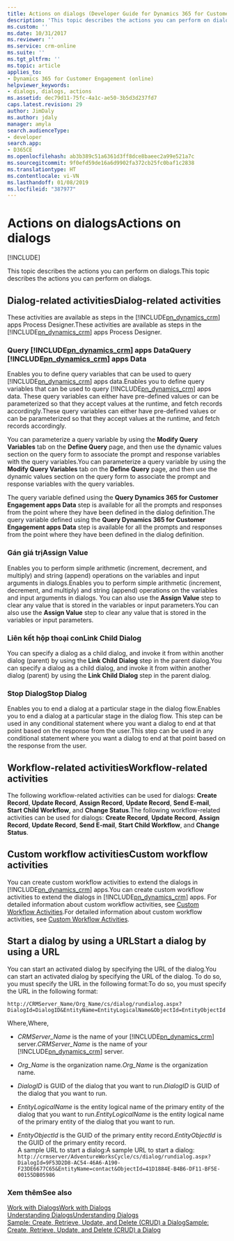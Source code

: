 ```yaml
---
title: Actions on dialogs (Developer Guide for Dynamics 365 for Customer Engagement) | MicrosoftDocs
description: 'This topic describes the actions you can perform on dialogs using the Dynamics 365 for Customer Engagement web services (SDK). '
ms.custom: ''
ms.date: 10/31/2017
ms.reviewer: ''
ms.service: crm-online
ms.suite: ''
ms.tgt_pltfrm: ''
ms.topic: article
applies_to:
- Dynamics 365 for Customer Engagement (online)
helpviewer_keywords:
- dialogs, dialogs, actions
ms.assetid: dec79d11-75fc-4a1c-ae50-3b5d3d237fd7
caps.latest.revision: 29
author: JimDaly
ms.author: jdaly
manager: amyla
search.audienceType:
- developer
search.app:
- D365CE
ms.openlocfilehash: ab3b389c51a6361d3ff8dce8baeec2a99e521a7c
ms.sourcegitcommit: 9f0efd59de16a6d9902fa372cb25fc0baf1c2838
ms.translationtype: HT
ms.contentlocale: vi-VN
ms.lasthandoff: 01/08/2019
ms.locfileid: "387977"
---
```

# <a name="actions-on-dialogs"></a><span data-ttu-id="df996-103">Actions on dialogs</span><span class="sxs-lookup"><span data-stu-id="df996-103">Actions on dialogs</span></span>

[!INCLUDE[](../includes/cc_applies_to_update_9_0_0.md)]

<span data-ttu-id="df996-104">This topic describes the actions you can perform on dialogs.</span><span class="sxs-lookup"><span data-stu-id="df996-104">This topic describes the actions you can perform on dialogs.</span></span>  

<a name="DialogRelated"></a>   

## <a name="dialog-related-activities"></a><span data-ttu-id="df996-105">Dialog-related activities</span><span class="sxs-lookup"><span data-stu-id="df996-105">Dialog-related activities</span></span>

 <span data-ttu-id="df996-106">These activities are available as steps in the [!INCLUDE[pn_dynamics_crm](../includes/pn-dynamics-crm.md)] apps Process Designer.</span><span class="sxs-lookup"><span data-stu-id="df996-106">These activities are available as steps in the [!INCLUDE[pn_dynamics_crm](../includes/pn-dynamics-crm.md)] apps Process Designer.</span></span>  

### <a name="query-includepndynamicscrmincludespn-dynamics-crmmd-apps-data"></a><span data-ttu-id="df996-107">Query [!INCLUDE[pn_dynamics_crm](../includes/pn-dynamics-crm.md)] apps Data</span><span class="sxs-lookup"><span data-stu-id="df996-107">Query [!INCLUDE[pn_dynamics_crm](../includes/pn-dynamics-crm.md)] apps Data</span></span>

 <span data-ttu-id="df996-108">Enables you to define query variables that can be used to query [!INCLUDE[pn_dynamics_crm](../includes/pn-dynamics-crm.md)] apps data.</span><span class="sxs-lookup"><span data-stu-id="df996-108">Enables you to define query variables that can be used to query [!INCLUDE[pn_dynamics_crm](../includes/pn-dynamics-crm.md)] apps data.</span></span> <span data-ttu-id="df996-109">These query variables can either have pre-defined values or can be parameterized so that they accept values at the runtime, and fetch records accordingly.</span><span class="sxs-lookup"><span data-stu-id="df996-109">These query variables can either have pre-defined values or can be parameterized so that they accept values at the runtime, and fetch records accordingly.</span></span>  

 <span data-ttu-id="df996-110">You can parameterize a query variable by using the **Modify Query Variables** tab on the **Define Query** page, and then use the dynamic values section on the query form to associate the prompt and response variables with the query variables.</span><span class="sxs-lookup"><span data-stu-id="df996-110">You can parameterize a query variable by using the **Modify Query Variables** tab on the **Define Query** page, and then use the dynamic values section on the query form to associate the prompt and response variables with the query variables.</span></span>  

 <span data-ttu-id="df996-111">The query variable defined using the **Query Dynamics 365 for Customer Engagement apps Data** step is available for all the prompts and responses from the point where they have been defined in the dialog definition.</span><span class="sxs-lookup"><span data-stu-id="df996-111">The query variable defined using the **Query Dynamics 365 for Customer Engagement apps Data** step is available for all the prompts and responses from the point where they have been defined in the dialog definition.</span></span>  

### <a name="assign-value"></a><span data-ttu-id="df996-112">Gán giá trị</span><span class="sxs-lookup"><span data-stu-id="df996-112">Assign Value</span></span>

 <span data-ttu-id="df996-113">Enables you to perform simple arithmetic (increment, decrement, and multiply) and string (append) operations on the variables and input arguments in dialogs.</span><span class="sxs-lookup"><span data-stu-id="df996-113">Enables you to perform simple arithmetic (increment, decrement, and multiply) and string (append) operations on the variables and input arguments in dialogs.</span></span> <span data-ttu-id="df996-114">You can also use the **Assign Value** step to clear any value that is stored in the variables or input parameters.</span><span class="sxs-lookup"><span data-stu-id="df996-114">You can also use the **Assign Value** step to clear any value that is stored in the variables or input parameters.</span></span>  

### <a name="link-child-dialog"></a><span data-ttu-id="df996-115">Liên kết hộp thoại con</span><span class="sxs-lookup"><span data-stu-id="df996-115">Link Child Dialog</span></span>

 <span data-ttu-id="df996-116">You can specify a dialog as a child dialog, and invoke it from within another dialog (parent) by using the **Link Child Dialog** step in the parent dialog.</span><span class="sxs-lookup"><span data-stu-id="df996-116">You can specify a dialog as a child dialog, and invoke it from within another dialog (parent) by using the **Link Child Dialog** step in the parent dialog.</span></span>  

### <a name="stop-dialog"></a><span data-ttu-id="df996-117">Stop Dialog</span><span class="sxs-lookup"><span data-stu-id="df996-117">Stop Dialog</span></span>

 <span data-ttu-id="df996-118">Enables you to end a dialog at a particular stage in the dialog flow.</span><span class="sxs-lookup"><span data-stu-id="df996-118">Enables you to end a dialog at a particular stage in the dialog flow.</span></span> <span data-ttu-id="df996-119">This step can be used in any conditional statement where you want a dialog to end at that point based on the response from the user.</span><span class="sxs-lookup"><span data-stu-id="df996-119">This step can be used in any conditional statement where you want a dialog to end at that point based on the response from the user.</span></span>  

<a name="WorkflowRelated"></a>   

## <a name="workflow-related-activities"></a><span data-ttu-id="df996-120">Workflow-related activities</span><span class="sxs-lookup"><span data-stu-id="df996-120">Workflow-related activities</span></span>

 <span data-ttu-id="df996-121">The following workflow-related activities can be used for dialogs: **Create Record**, **Update Record**, **Assign Record**, **Update Record**, **Send E-mail**, **Start Child Workflow**, and **Change Status**.</span><span class="sxs-lookup"><span data-stu-id="df996-121">The following workflow-related activities can be used for dialogs: **Create Record**, **Update Record**, **Assign Record**, **Update Record**, **Send E-mail**, **Start Child Workflow**, and **Change Status**.</span></span>  

<a name="CustomActivities"></a>   

## <a name="custom-workflow-activities"></a><span data-ttu-id="df996-122">Custom workflow activities</span><span class="sxs-lookup"><span data-stu-id="df996-122">Custom workflow activities</span></span>

 <span data-ttu-id="df996-123">You can create custom workflow activities to extend the dialogs in [!INCLUDE[pn_dynamics_crm](../includes/pn-dynamics-crm.md)] apps.</span><span class="sxs-lookup"><span data-stu-id="df996-123">You can create custom workflow activities to extend the dialogs in [!INCLUDE[pn_dynamics_crm](../includes/pn-dynamics-crm.md)] apps.</span></span> <span data-ttu-id="df996-124">For detailed information about custom workflow activities, see [Custom Workflow Activities](custom-workflow-activities-workflow-assemblies.md).</span><span class="sxs-lookup"><span data-stu-id="df996-124">For detailed information about custom workflow activities, see [Custom Workflow Activities](custom-workflow-activities-workflow-assemblies.md).</span></span>  

<a name="StartDialog"></a>   

## <a name="start-a-dialog-by-using-a-url"></a><span data-ttu-id="df996-125">Start a dialog by using a URL</span><span class="sxs-lookup"><span data-stu-id="df996-125">Start a dialog by using a URL</span></span>

 <span data-ttu-id="df996-126">You can start an activated dialog by specifying the URL of the dialog.</span><span class="sxs-lookup"><span data-stu-id="df996-126">You can start an activated dialog by specifying the URL of the dialog.</span></span> <span data-ttu-id="df996-127">To do so, you must specify the URL in the following format:</span><span class="sxs-lookup"><span data-stu-id="df996-127">To do so, you must specify the URL in the following format:</span></span>  

```
http://CRMServer_Name/Org_Name/cs/dialog/rundialog.aspx?DialogId=DialogID&EntityName=EntityLogicalName&ObjectId=EntityObjectId  
```

 <span data-ttu-id="df996-128">Where,</span><span class="sxs-lookup"><span data-stu-id="df996-128">Where,</span></span>  

- <span data-ttu-id="df996-129">*CRMServer_Name* is the name of your [!INCLUDE[pn_dynamics_crm](../includes/pn-dynamics-crm.md)] server.</span><span class="sxs-lookup"><span data-stu-id="df996-129">*CRMServer_Name* is the name of your [!INCLUDE[pn_dynamics_crm](../includes/pn-dynamics-crm.md)] server.</span></span>  

- <span data-ttu-id="df996-130">_Org_Name_ is the organization name.</span><span class="sxs-lookup"><span data-stu-id="df996-130">_Org_Name_ is the organization name.</span></span>  

- <span data-ttu-id="df996-131">_DialogID_ is GUID of the dialog that you want to run.</span><span class="sxs-lookup"><span data-stu-id="df996-131">_DialogID_ is GUID of the dialog that you want to run.</span></span>  

- <span data-ttu-id="df996-132">_EntityLogicalName_ is the entity logical name of the primary entity of the dialog that you want to run.</span><span class="sxs-lookup"><span data-stu-id="df996-132">_EntityLogicalName_ is the entity logical name of the primary entity of the dialog that you want to run.</span></span>  

- <span data-ttu-id="df996-133">_EntityObjectId_ is the GUID of the primary entity record.</span><span class="sxs-lookup"><span data-stu-id="df996-133">_EntityObjectId_ is the GUID of the primary entity record.</span></span>  
  <span data-ttu-id="df996-134">A sample URL to start a dialog:</span><span class="sxs-lookup"><span data-stu-id="df996-134">A sample URL to start a dialog:</span></span>  
  `http://crmserver/AdventureWorksCycle/cs/dialog/rundialog.aspx?DialogId=9F53D2D8-AC54-46A6-A190-F23DE6677C65&EntityName=contact&ObjectId=41D1884E-B4B6-DF11-BF5E-00155DB05986`  
     

### <a name="see-also"></a><span data-ttu-id="df996-135">Xem thêm</span><span class="sxs-lookup"><span data-stu-id="df996-135">See also</span></span>

 [<span data-ttu-id="df996-136">Work with Dialogs</span><span class="sxs-lookup"><span data-stu-id="df996-136">Work with Dialogs</span></span>](use-dialogs-guided-processes.md)  
 [<span data-ttu-id="df996-137">Understanding Dialogs</span><span class="sxs-lookup"><span data-stu-id="df996-137">Understanding Dialogs</span></span>](understand-dialogs.md)  
 [<span data-ttu-id="df996-138">Sample: Create, Retrieve, Update, and Delete (CRUD) a Dialog</span><span class="sxs-lookup"><span data-stu-id="df996-138">Sample: Create, Retrieve, Update, and Delete (CRUD) a Dialog</span></span>](sample-create-retrieve-update-delete-dialog.md)

